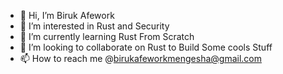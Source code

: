 - 👋 Hi, I’m Biruk Afework
- 👀 I’m interested in Rust and Security
- 🌱 I’m currently learning Rust From Scratch 
- 💞️ I’m looking to collaborate on Rust to Build Some cools Stuff
- 📫 How to reach me @birukafeworkmengesha@gmail.com

<!---
BirukAfework/BirukAfework is a ✨ special ✨ repository because its `README.md` (this file) appears on your GitHub profile.
You can click the Preview link to take a look at your changes.
--->
